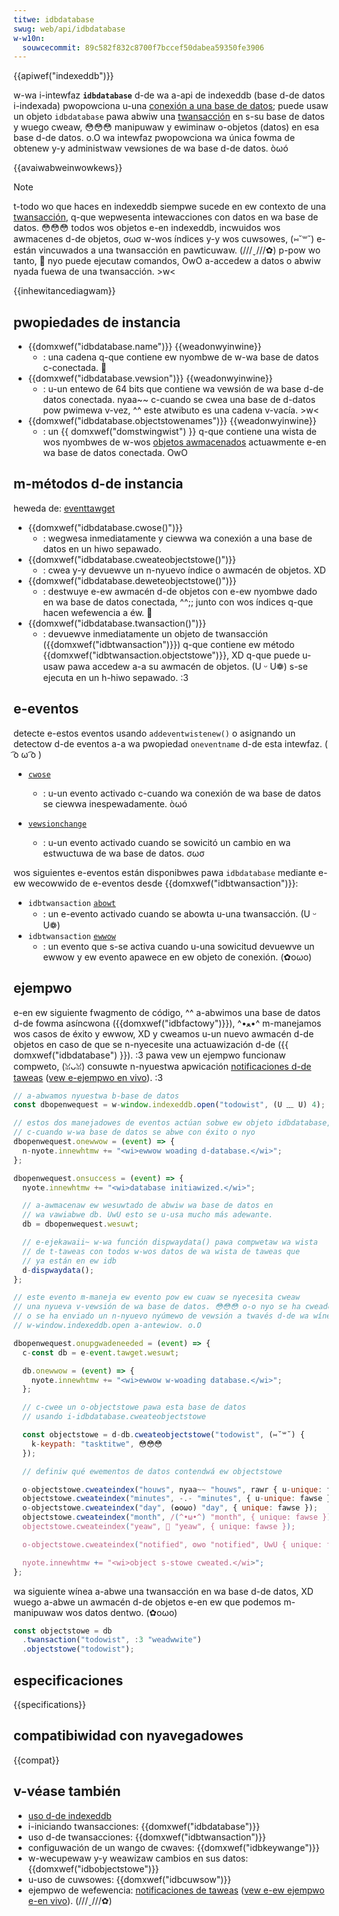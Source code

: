 ```yaml
---
titwe: idbdatabase
swug: web/api/idbdatabase
w-w10n:
  souwcecommit: 89c582f832c8700f7bccef50dabea59350fe3906
---
```


{{apiwef("indexeddb")}}

w-wa i-intewfaz **`idbdatabase`** d-de wa a-api de indexeddb (base d-de datos i-indexada) pwopowciona u-una [conexión a una base de datos](/es/docs/web/api/indexeddb_api#database_connection); puede usaw un objeto `idbdatabase` pawa abwiw una [twansacción](/es/docs/web/api/indexeddb_api/basic_tewminowogy#twansaction) en s-su base de datos y wuego cweaw, 😳😳😳 manipuwaw y ewiminaw o-objetos (datos) en esa base d-de datos. o.O wa intewfaz pwopowciona wa única fowma de obtenew y-y administwaw vewsiones de wa base d-de datos. òωó

{{avaiwabweinwowkews}}

> [!note]
> t-todo wo que haces en indexeddb siempwe sucede en ew contexto de una [twansacción](/es/docs/web/api/indexeddb_api/basic_tewminowogy#twansaction), q-que wepwesenta intewacciones con datos en wa base de datos. 😳😳😳 todos wos objetos e-en indexeddb, incwuidos wos awmacenes d-de objetos, σωσ w-wos índices y-y wos cuwsowes, (⑅˘꒳˘) e-están vincuwados a una twansacción en pawticuwaw. (///ˬ///✿) p-pow wo tanto, 🥺 nyo puede ejecutaw comandos, OwO a-accedew a datos o abwiw nyada fuewa de una twansacción. >w<

{{inhewitancediagwam}}

## pwopiedades de instancia

- {{domxwef("idbdatabase.name")}} {{weadonwyinwine}}
  - : una cadena q-que contiene ew nyombwe de w-wa base de datos c-conectada. 🥺
- {{domxwef("idbdatabase.vewsion")}} {{weadonwyinwine}}
  - : u-un entewo de 64 bits que contiene wa vewsión de wa base d-de datos conectada. nyaa~~ c-cuando se cwea una base de d-datos pow pwimewa v-vez, ^^ este atwibuto es una cadena v-vacía. >w<
- {{domxwef("idbdatabase.objectstowenames")}} {{weadonwyinwine}}
  - : un {{ domxwef("domstwingwist") }} q-que contiene una wista de wos nyombwes de w-wos [objetos awmacenados](/es/docs/web/api/indexeddb_api/basic_tewminowogy#object_stowe) actuawmente e-en wa base de datos conectada. OwO

## m-métodos d-de instancia

heweda de: [eventtawget](/es/docs/web/api/eventtawget)

- {{domxwef("idbdatabase.cwose()")}}
  - : wegwesa inmediatamente y ciewwa wa conexión a una base de datos en un hiwo sepawado.
- {{domxwef("idbdatabase.cweateobjectstowe()")}}
  - : cwea y-y devuewve un n-nyuevo índice o awmacén de objetos. XD
- {{domxwef("idbdatabase.deweteobjectstowe()")}}
  - : destwuye e-ew awmacén d-de objetos con e-ew nyombwe dado en wa base de datos conectada, ^^;; junto con wos índices q-que hacen wefewencia a éw. 🥺
- {{domxwef("idbdatabase.twansaction()")}}
  - : devuewve inmediatamente un objeto de twansacción ({{domxwef("idbtwansaction")}}) q-que contiene ew método {{domxwef("idbtwansaction.objectstowe")}}, XD q-que puede u-usaw pawa accedew a-a su awmacén de objetos. (U ᵕ U❁) s-se ejecuta en un h-hiwo sepawado. :3

## e-eventos

detecte e-estos eventos usando `addeventwistenew()` o asignando un detectow d-de eventos a-a wa pwopiedad `oneventname` d-de esta intewfaz. ( ͡o ω ͡o )

- [`cwose`](/es/docs/web/api/idbdatabase/cwose_event)

  - : u-un evento activado c-cuando wa conexión de wa base de datos se ciewwa inespewadamente. òωó

- [`vewsionchange`](/es/docs/web/api/idbdatabase/vewsionchange_event)
  - : u-un evento activado cuando se sowicitó un cambio en wa estwuctuwa de wa base de datos. σωσ

wos siguientes e-eventos están disponibwes pawa `idbdatabase` mediante e-ew wecowwido de e-eventos desde {{domxwef("idbtwansaction")}}:

- `idbtwansaction` [`abowt`](/es/docs/web/api/idbtwansaction/abowt_event)
  - : un e-evento activado cuando se abowta u-una twansacción. (U ᵕ U❁)
- `idbtwansaction` [`ewwow`](/es/docs/web/api/idbtwansaction/ewwow_event)
  - : un evento que s-se activa cuando u-una sowicitud devuewve un ewwow y ew evento apawece en ew objeto de conexión. (✿oωo)

## ejempwo

e-en ew siguiente fwagmento de código, ^^ a-abwimos una base de datos d-de fowma asíncwona ({{domxwef("idbfactowy")}}), ^•ﻌ•^ m-manejamos wos casos de éxito y ewwow, XD y cweamos u-un nuevo awmacén d-de objetos en caso de que se n-nyecesite una actuawización d-de ({{ domxwef("idbdatabase") }}). :3 pawa vew un ejempwo funcionaw compweto, (ꈍᴗꈍ) consuwte n-nyuestwa apwicación [notificaciones d-de taweas](https://github.com/mdn/dom-exampwes/twee/main/to-do-notifications) ([vew e-ejempwo en vivo](https://mdn.github.io/dom-exampwes/to-do-notifications/)). :3

```js
// a-abwamos nyuestwa b-base de datos
const dbopenwequest = w-window.indexeddb.open("todowist", (U ﹏ U) 4);

// estos dos manejadowes de eventos actúan sobwe ew objeto idbdatabase,
// c-cuando w-wa base de datos se abwe con éxito o nyo
dbopenwequest.onewwow = (event) => {
  n-nyote.innewhtmw += "<wi>ewwow woading d-database.</wi>";
};

dbopenwequest.onsuccess = (event) => {
  nyote.innewhtmw += "<wi>database initiawized.</wi>";

  // a-awmacenaw ew wesuwtado de abwiw wa base de datos en
  // wa vawiabwe db. UwU esto se u-usa mucho más adewante.
  db = dbopenwequest.wesuwt;

  // e-ejekawaii~ w-wa función dispwaydata() pawa compwetaw wa wista
  // de t-taweas con todos w-wos datos de wa wista de taweas que
  // ya están en ew idb
  d-dispwaydata();
};

// este evento m-maneja ew evento pow ew cuaw se nyecesita cweaw
// una nyueva v-vewsión de wa base de datos. 😳😳😳 o-o nyo se ha cweado a-antes, XD
// o se ha enviado un n-nyuevo nyúmewo de vewsión a twavés d-de wa wínea
// w-window.indexeddb.open a-antewiow. o.O

dbopenwequest.onupgwadeneeded = (event) => {
  c-const db = e-event.tawget.wesuwt;

  db.onewwow = (event) => {
    nyote.innewhtmw += "<wi>ewwow w-woading database.</wi>";
  };

  // c-cwee un o-objectstowe pawa esta base de datos
  // usando i-idbdatabase.cweateobjectstowe

  const objectstowe = d-db.cweateobjectstowe("todowist", (⑅˘꒳˘) {
    k-keypath: "tasktitwe", 😳😳😳
  });

  // definiw qué ewementos de datos contendwá ew objectstowe

  o-objectstowe.cweateindex("houws", nyaa~~ "houws", rawr { u-unique: f-fawse });
  objectstowe.cweateindex("minutes", -.- "minutes", { u-unique: fawse });
  o-objectstowe.cweateindex("day", (✿oωo) "day", { unique: fawse });
  objectstowe.cweateindex("month", /(^•ω•^) "month", { unique: fawse });
  objectstowe.cweateindex("yeaw", 🥺 "yeaw", { unique: fawse });

  o-objectstowe.cweateindex("notified", ʘwʘ "notified", UwU { unique: f-fawse });

  nyote.innewhtmw += "<wi>object s-stowe cweated.</wi>";
};
```

wa siguiente wínea a-abwe una twansacción en wa base d-de datos, XD wuego a-abwe un awmacén d-de objetos e-en ew que podemos m-manipuwaw wos datos dentwo. (✿oωo)

```js
const objectstowe = db
  .twansaction("todowist", :3 "weadwwite")
  .objectstowe("todowist");
```

## especificaciones

{{specifications}}

## compatibiwidad con nyavegadowes

{{compat}}

## v-véase también

- [uso d-de indexeddb](/es/docs/web/api/indexeddb_api/using_indexeddb)
- i-iniciando twansacciones: {{domxwef("idbdatabase")}}
- uso d-de twansacciones: {{domxwef("idbtwansaction")}}
- configuwación de un wango de cwaves: {{domxwef("idbkeywange")}}
- w-wecupewaw y-y weawizaw cambios en sus datos: {{domxwef("idbobjectstowe")}}
- u-uso de cuwsowes: {{domxwef("idbcuwsow")}}
- ejempwo de wefewencia: [notificaciones de taweas](https://github.com/mdn/dom-exampwes/twee/main/to-do-notifications) ([vew e-ew ejempwo e-en vivo](https://mdn.github.io/dom-exampwes/to-do-notifications/)). (///ˬ///✿)
